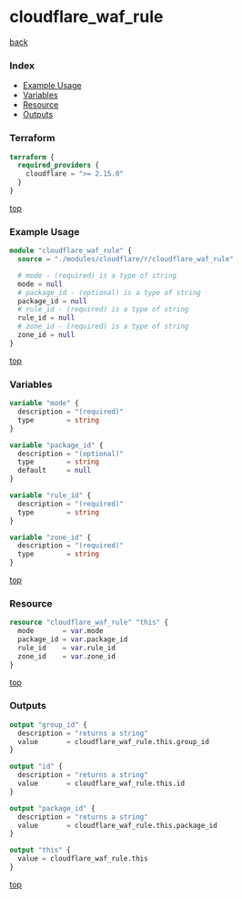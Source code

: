 # cloudflare_waf_rule

[back](../cloudflare.md)

### Index

- [Example Usage](#example-usage)
- [Variables](#variables)
- [Resource](#resource)
- [Outputs](#outputs)

### Terraform

```terraform
terraform {
  required_providers {
    cloudflare = ">= 2.15.0"
  }
}
```

[top](#index)

### Example Usage

```terraform
module "cloudflare_waf_rule" {
  source = "./modules/cloudflare/r/cloudflare_waf_rule"

  # mode - (required) is a type of string
  mode = null
  # package_id - (optional) is a type of string
  package_id = null
  # rule_id - (required) is a type of string
  rule_id = null
  # zone_id - (required) is a type of string
  zone_id = null
}
```

[top](#index)

### Variables

```terraform
variable "mode" {
  description = "(required)"
  type        = string
}

variable "package_id" {
  description = "(optional)"
  type        = string
  default     = null
}

variable "rule_id" {
  description = "(required)"
  type        = string
}

variable "zone_id" {
  description = "(required)"
  type        = string
}
```

[top](#index)

### Resource

```terraform
resource "cloudflare_waf_rule" "this" {
  mode       = var.mode
  package_id = var.package_id
  rule_id    = var.rule_id
  zone_id    = var.zone_id
}
```

[top](#index)

### Outputs

```terraform
output "group_id" {
  description = "returns a string"
  value       = cloudflare_waf_rule.this.group_id
}

output "id" {
  description = "returns a string"
  value       = cloudflare_waf_rule.this.id
}

output "package_id" {
  description = "returns a string"
  value       = cloudflare_waf_rule.this.package_id
}

output "this" {
  value = cloudflare_waf_rule.this
}
```

[top](#index)